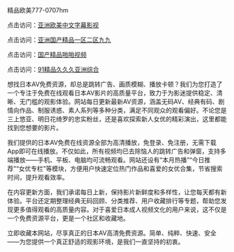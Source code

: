 精品欧美777-0707hm


点击访问：<a href="https://bered.pages.dev/">亚洲欧美中文字幕影视</a>

点击访问：<a href="https://cfad.pages.dev/">亚洲国产精品一区二区九九</a>

点击访问：<a href="https://vassv.pages.dev/">国产精品啪啪视频</a>

点击访问：<a href="https://gsd-agv.pages.dev/">91精品久久久亚洲综合</a>


想找日本AV免费资源，却总是跳转广告、画质模糊、播放卡顿？我们为您打造了一个专注于免费在线观看日本AV影片的高质量平台，致力于为影迷提供稳定、清晰、无门槛的观影体验。网站每日更新最新AV资源，涵盖无码AV、经典有码、剧情向作品、制服诱惑、素人系列等多种分类，满足不同观众的观看偏好。不论您是三上悠亚、明日花绮罗的忠实粉丝，还是喜欢探索新人女优的精彩演出，这里都能找到您想要的影片。

我们提供的日本AV免费在线资源全部为高清播放，免登录、免注册，无需下载App即可在线播放。不仅如此，所有视频均已去除恼人的跳转广告和弹窗，支持多端播放——手机、平板、电脑均可流畅观看。网站还设有“本月热播”“今日推荐”“女优专栏”等模块，方便用户快速定位热门作品和喜爱的女优合集，节省搜索时间，提升观看效率。

在内容更新方面，我们承诺每日上新，保持影片新鲜度和多样性，让您每天都有新体验。平台还定期整理经典无码回顾、分类推荐、用户收藏排行等专题，帮助您发现更多值得观看的高质量内容。对于喜爱日本成人视频文化的用户来说，这不仅是一个免费资源平台，更是一个社区和收藏地。

立即收藏本网站，尽享真正的日本AV高清免费资源。简单、纯粹、快速、安全——为您提供一个真正舒适的观影环境，是我们一直坚持的初衷。


<span style="display:none;">[Canonical link](https://github.com/nn55236/25963 ）</span>
